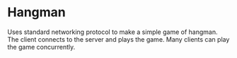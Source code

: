 # Hangman
Uses standard networking protocol to make a simple game of hangman. The client connects to the server and plays the game. Many clients can play the game concurrently.
